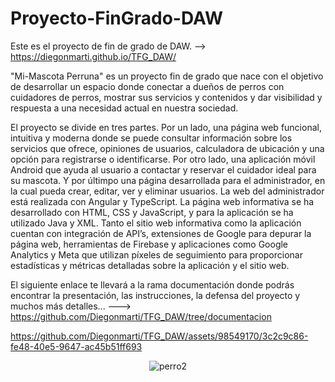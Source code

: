 # Proyecto-FinGrado-DAW
Este es el proyecto de fin de grado de DAW. -->    https://diegonmarti.github.io/TFG_DAW/

"Mi-Mascota Perruna" es un proyecto fin de grado que nace con el objetivo de desarrollar un espacio donde conectar a dueños de perros con cuidadores de perros, mostrar sus servicios y
contenidos y dar visibilidad y respuesta a una necesidad actual en nuestra sociedad. 

El proyecto se divide en tres partes. Por un lado, una página web funcional, intuitiva y moderna donde se puede consultar información sobre los servicios que ofrece, opiniones de usuarios,
calculadora de ubicación y una opción para registrarse o identificarse. Por otro lado, una aplicación móvil Android que ayuda al usuario a contactar y reservar el cuidador ideal para su
mascota. Y por últimpo una página desarrollada para el administrador, en la cual pueda crear, editar, ver y eliminar usuarios. 
La web del administrador está realizada con Angular y TypeScript. La página web informativa se ha desarrollado con HTML, CSS y JavaScript, y para la aplicación se ha utilizado Java y XML. Tanto el sitio web informativa como la aplicación cuentan con integración de API’s,
extensiones de Google para depurar la página web, herramientas de Firebase y aplicaciones como Google Analytics y Meta que utilizan píxeles de seguimiento para proporcionar estadísticas y métricas detalladas sobre la aplicación y el sitio web.

El siguiente enlace te llevará a la rama documentación donde podrás encontrar la presentación, las instrucciones, la defensa del proyecto y muchos más detalles... --->  https://github.com/Diegonmarti/TFG_DAW/tree/documentacion

https://github.com/Diegonmarti/TFG_DAW/assets/98549170/3c2c9c86-fe48-40e5-9647-ac45b51ff693

<div align="center">
  
![perro2](https://github.com/Diegonmarti/TFG_DAW/assets/98549170/9c1e86be-94c1-4a1b-a3c0-d11f261b9ef6)
</div>
